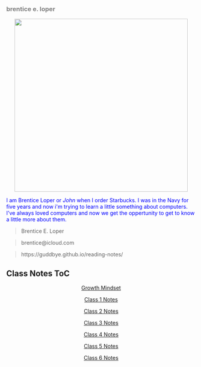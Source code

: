 <h3 style="color:gray;">brentice e. loper</h1>

<p align="center">
  <img width="460" height="460" src="https://avatars.githubusercontent.com/u/54426613?v=4">
</p>

<body>
  <p style="color:blue;font-size:14px;">
I am Brentice Loper or <em>John</em> when I order Starbucks. I was in the Navy for five years and now i'm trying to learn a little something about computers. I've always loved computers and now we get the oppertunity to get to know a little more about them. 
</p>  
</body>
  
<blockquote>Brentice E. Loper </blockquote>
<blockquote>brentice@icloud.com </blockquote>
<blockquote>https://guddbye.github.io/reading-notes/</blockquote>





<h2 id="table-of-contents-for-my-class-notes">Class Notes ToC</h2>

<div style="text-align:center">
<p><a href="Growthmindset.md">Growth Mindset</a></p>

<p><a href="/reading-notes/Class1.html">Class 1 Notes</a></p>

<p><a href="/reading-notes/Class2.html">Class 2 Notes</a></p>

<p><a href="/reading-notes/Class3.html">Class 3 Notes</a></p>

<p><a href="/reading-notes/Class4.html">Class 4 Notes</a></p>

<p><a href="/reading-notes/Class5.html">Class 5 Notes</a></p>

<p><a href="/reading-notes/Class6.html">Class 6 Notes</a></p>

</div>
